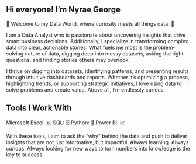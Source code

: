 ## Hi everyone! I’m Nyrae George 
💼 Welcome to my Data World, where curiosity meets all things data! 💼

I am a Data Analyst who is passionate about uncovering insights that drive smart business decisions. Additionally, I specialize in transforming complex data into clear, actionable stories. What fuels me most is the problem-solving nature of data, digging deep into messy datasets, asking the right questions, and finding stories others may overlook.

I thrive on digging into datasets, identifying patterns, and presenting results through intuitive dashboards and reports. Whether it’s optimizing a process, highlighting trends, or supporting strategic initiatives, I love using data to solve problems and create value. Above all, I’m endlessly curious. 

## Tools I Work With
Microsoft Excel: 📊
SQL: 🗄️
Python: 🐍
Power BI: 📈

With these tools, I aim to ask the “why” behind the data and push to deliver insights that are not just informative, but impactful. Always learning. Always curious. Always looking for new ways to turn numbers into knowledge is the key to success.
